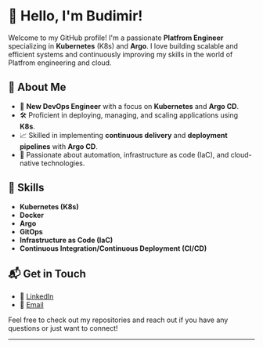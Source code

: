 # 👋 Hello, I'm Budimir!

Welcome to my GitHub profile! I'm a passionate **Platfrom Engineer** specializing in **Kubernetes** (K8s) and **Argo**. I love building scalable and efficient systems and continuously improving my skills in the world of Platfrom engineering and cloud.

## 🚀 About Me

- 🌟 **New DevOps Engineer** with a focus on **Kubernetes** and **Argo CD**.
- 🛠️ Proficient in deploying, managing, and scaling applications using **K8s**.
- 📈 Skilled in implementing **continuous delivery** and **deployment pipelines** with **Argo CD**.
- 🧩 Passionate about automation, infrastructure as code (IaC), and cloud-native technologies.

## 🔧 Skills

- **Kubernetes (K8s)**
- **Docker**
- **Argo**
- **GitOps**
- **Infrastructure as Code (IaC)**
- **Continuous Integration/Continuous Deployment (CI/CD)**

## 📬 Get in Touch

- 💼 [LinkedIn](https://www.linkedin.com/in/budimir-filipovic/)
- 📧 [Email](mailto:budimir.filipovic1@gmail.com)

Feel free to check out my repositories and reach out if you have any questions or just want to connect!

---
